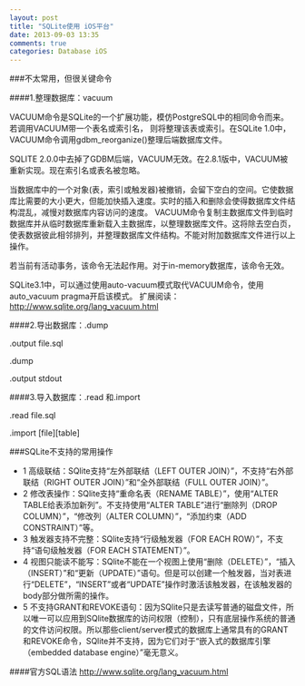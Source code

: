 ```yaml
---
layout: post
title: "SQLite使用 iOS平台"
date: 2013-09-03 13:35
comments: true
categories: Database iOS
---
```


###不太常用，但很关键命令

####1.整理数据库：vacuum

VACUUM命令是SQLite的一个扩展功能，模仿PostgreSQL中的相同命令而来。若调用VACUUM带一个表名或索引名， 则将整理该表或索引。在SQLite 1.0中，VACUUM命令调用gdbm_reorganize()整理后端数据库文件。

SQLITE 2.0.0中去掉了GDBM后端，VACUUM无效。在2.8.1版中，VACUUM被重新实现。现在索引名或表名被忽略。

<!-- more -->

当数据库中的一个对象(表，索引或触发器)被撤销，会留下空白的空间。它使数据库比需要的大小更大，但能加快插入速度。实时的插入和删除会使得数据库文件结构混乱，减慢对数据库内容访问的速度。 VACUUM命令复制主数据库文件到临时数据库并从临时数据库重新载入主数据库，以整理数据库文件。这将除去空白页，使表数据彼此相邻排列，并整理数据库文件结构。不能对附加数据库文件进行以上操作。

若当前有活动事务，该命令无法起作用。对于in-memory数据库，该命令无效。

SQLite3.1中，可以通过使用auto-vacuum模式取代VACUUM命令，使用auto_vacuum pragma开启该模式。
扩展阅读：http://www.sqlite.org/lang_vacuum.html


####2.导出数据库：.dump

.output file.sql

.dump

.output stdout



####3.导入数据库：.read 和.import

.read file.sql

.import [file][table]


###SQLite不支持的常用操作

*	1 高级联结：SQlite支持“左外部联结（LEFT OUTER JOIN）”，不支持“右外部联结（RIGHT OUTER JOIN）”和“全外部联结（FULL OUTER JOIN）”。
*	2 修改表操作：SQlite支持“重命名表（RENAME TABLE）”，使用“ALTER TABLE给表添加新列”。不支持使用“ALTER TABLE”进行“删除列（DROP COLUMN）”，“修改列（ALTER COLUMN）”，“添加约束（ADD CONSTRAINT）”等。
*	3 触发器支持不完整：SQlite支持“行级触发器（FOR EACH ROW）”，不支持“语句级触发器（FOR EACH STATEMENT）”。
*	4 视图只能读不能写：SQlite不能在一个视图上使用“删除（DELETE）”，“插入（INSERT）”和“更新（UPDATE）”语句。但是可以创建一个触发器，当对表进行“DELETE”，“INSERT”或者“UPDATE”操作时激活该触发器，在该触发器的body部分做所需的操作。
*	5 不支持GRANT和REVOKE语句：因为SQlite只是去读写普通的磁盘文件，所以唯一可以应用到SQlite数据库的访问权限（控制），只有底层操作系统的普通的文件访问权限。所以那些client/server模式的数据库上通常具有的GRANT和REVOKE命令，SQlite并不支持，因为它们对于“嵌入式的数据库引擎（embedded database engine）”毫无意义。

####官方SQL语法
http://www.sqlite.org/lang_vacuum.html


